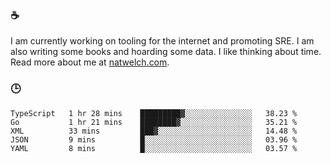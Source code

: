 ### ☕

I am currently working on tooling for the internet and promoting SRE. I am also writing some books and hoarding some data. I like thinking about time. Read more about me at [natwelch.com](https://natwelch.com).

### 🕒

<!--START_SECTION:waka-->
```text
TypeScript   1 hr 28 mins    █████████▓░░░░░░░░░░░░░░░   38.23 % 
Go           1 hr 21 mins    ████████▓░░░░░░░░░░░░░░░░   35.21 % 
XML          33 mins         ███▓░░░░░░░░░░░░░░░░░░░░░   14.48 % 
JSON         9 mins          █░░░░░░░░░░░░░░░░░░░░░░░░   03.96 % 
YAML         8 mins          █░░░░░░░░░░░░░░░░░░░░░░░░   03.57 % 
```
<!--END_SECTION:waka-->
